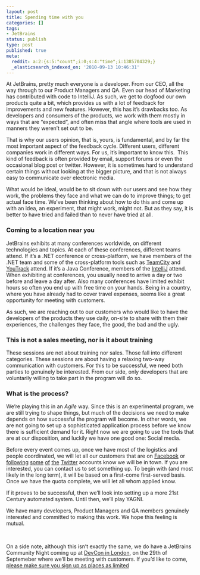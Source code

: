 ```yaml
---
layout: post
title: Spending time with you
categories: []
tags:
- JetBrains
status: publish
type: post
published: true
meta:
  reddit: a:2:{s:5:"count";i:0;s:4:"time";i:1385704329;}
  _elasticsearch_indexed_on: '2010-09-13 10:46:31'
---
```

<p>At JetBrains, pretty much everyone is a developer. From our CEO, all the way through to our Product Managers and QA. Even our head of Marketing has contributed with code to IntelliJ. As such, we get to dogfood our own products quite a bit, which provides us with a lot of feedback for improvements and new features. However, this has it’s drawbacks too. As developers and consumers of the products, we work with them mostly in ways that are “expected”, and often miss that angle where tools are used in manners they weren’t set out to be. </p>  <p>That is why our users opinion, that is, yours, is fundamental, and by far the most important aspect of the feedback cycle. Different users, different companies work in different ways. For us, it’s important to know this.&#160; This kind of feedback is often provided by email, support forums or even the occasional blog post or twitter. However, it is sometimes hard to understand certain things without looking at the bigger picture, and that is not always easy to communicate over electronic media. </p>  <p>What would be ideal, would be to sit down with our users and see how they work, the problems they face and what we can do to improve things; to get actual face time. We’ve been thinking about how to do this and come up with an idea, an experiment, that might work, might not. But as they say, it is better to have tried and failed than to never have tried at all.</p>  <h3>Coming to a location near you</h3>  <p>JetBrains exhibits at many conferences worldwide, on different technologies and topics. At each of these conferences, different teams attend. If it’s a .NET conference or cross-platform, we have members of the .NET team and some of the cross-platform tools such as <a href="http://www.jetbrains.com/teamcity">TeamCity</a> and <a href="http://www.jetbrains.com/youtrack">YouTrack</a> attend. If it’s a Java Conference, members of the <a href="http://www.jetbrains.com/idea">IntelliJ</a> attend. When exhibiting at conferences, you usually need to arrive a day or two before and leave a day after. Also many conferences have limited exhibit hours so often you end up with free time on your hands. Being in a country, where you have already had to cover travel expenses, seems like a great opportunity for meeting with customers.</p>  <p>As such, we are reaching out to our customers who would like to have the developers of the products they use daily, on-site to share with them their experiences, the challenges they face, the good, the bad and the ugly. </p>  <h3>This is not a sales meeting, nor is it about training</h3>  <p>These sessions are not about training nor sales. Those fall into different categories. These sessions are about having a relaxing two-way communication with customers. For this to be successful, we need both parties to genuinely be interested. From our side, only developers that are voluntarily willing to take part in the program will do so.</p>  <h3>What is the process?</h3>  <p>We’re playing this in an <em>Agile </em>way. Since this is an experimental program, we are still trying to shape things, but much of the decisions we need to make depends on how successful the program will become. In other words, we are not going to set up a sophisticated application process before we know there is sufficient demand for it. Right now we are going to use the tools that are at our disposition, and luckily we have one good one: Social media. </p>  <p>Before every event comes up, once we have most of the logistics and people coordinated, we will let all our customers that are on <a href="http://www.facebook.com/jetbrains">Facebook</a> or <a href="http://twitter.com/jetbrains">following</a> <a href="http://twitter.com/resharper">some</a> <a href="http://twitter.com/dotcover">of</a> <a href="http://twitter.com/youtrack">the</a> <a href="http://twitter.com/teamcity">Twitter</a> accounts know we will be in town. If you are interested, you can contact us to set something up. To begin with (and most likely in the long term), it will be based on a first-come first-served basis. Once we have the quota complete, we will let all whom applied know. </p>  <p>If it proves to be successful, then we’ll look into setting up a more 21st Century automated system. Until then, we’ll play YAGNI. </p>  <p>We have many developers, Product Managers and QA members genuinely interested and committed to making this work. We hope this feeling is mutual.</p>  <p>&#160;</p>  <p>On a side note, although this isn’t exactly the same, we do have a JetBrains Community Night coming up at <a href="http://devconlondon.com">DevCon in London</a>, on the 29th of Septemeber where we’ll be meeting with customers. If you’d like to come, <a href="http://jetbrains.eventbrite.com">please make sure you sign up as places as limited</a></p>
